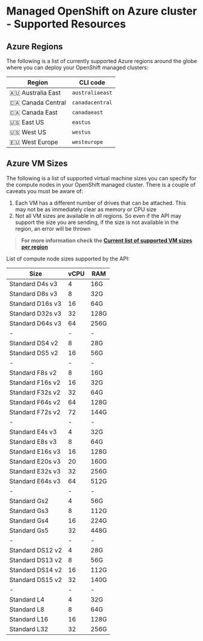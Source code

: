 # Managed OpenShift on Azure cluster - Supported Resources

## Azure Regions

The following is a list of currently supported Azure regions around the globe
where you can deploy your OpenShift managed clusters:

|Region|CLI code|
|-|-|
|🇦🇺 Australia East|`australiaeast`|
|🇨🇦 Canada Central|`canadacentral`|
|🇨🇦 Canada East|`canadaeast`|
|🇺🇸 East US|`eastus`|
|🇺🇸 West US|`westus`|
|🇪🇺 West Europe|`westeurope`|

## Azure  VM Sizes

The following is a list of supported virtual machine sizes you can specify for
the compute nodes in your OpenShift managed cluster. There is a couple of caveats
you must be aware of:

1. Each  VM has a different number of drives that can be attached. This may not
   be as immediately clear as memory or CPU size
2. Not all  VM sizes are available in _all_ regions. So even if the API may support
   the size you are sending, if the size is not available in the region, an error
   will be thrown

> **For more information check the [Current list of supported  VM sizes per region](https://azure.microsoft.com/en-us/global-infrastructure/services/?products=virtual-machines)**

List of compute node sizes supported by the API:

|Size|vCPU|RAM|
|-|-|-|
|Standard D4s v3|4|16G|
|Standard D8s v3|8|32G|
|Standard D16s v3|16|64G|
|Standard D32s v3|32|128G|
|Standard D64s v3|64|256G|
|-|-|-|
|Standard DS4 v2|8|28G|
|Standard DS5 v2|16|56G|
|-|-|-|
|Standard F8s v2|8|16G|
|Standard F16s v2|16|32G|
|Standard F32s v2|32|64G|
|Standard F64s v2|64|128G|
|Standard F72s v2|72|144G|
|-|-|-|
|Standard E4s v3|4|32G|
|Standard E8s v3|8|64G|
|Standard E16s v3|16|128G|
|Standard E20s v3|20|160G|
|Standard E32s v3|32|256G|
|Standard E64s v3|64|512G|
|-|-|-|
|Standard Gs2|4|56G|
|Standard Gs3|8|112G|
|Standard Gs4|16|224G|
|Standard Gs5|32|448G|
|-|-|-|
|Standard  DS12 v2|4|28G|
|Standard  DS13 v2|8|56G|
|Standard  DS14 v2|16|112G|
|Standard  DS15 v2|32|140G|
|-|-|-|
Standard L4|4|32G|
Standard L8|8|64G|
Standard L16|16|128G|
Standard L32|32|256G|

